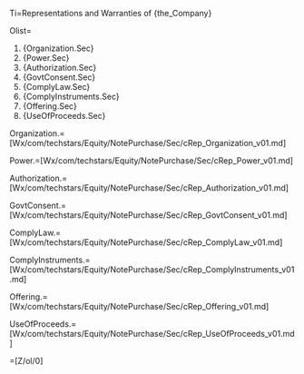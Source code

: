 Ti=Representations and Warranties of {the_Company}

Olist=<ol><li>{Organization.Sec}<li>{Power.Sec}<li>{Authorization.Sec}<li>{GovtConsent.Sec}<li>{ComplyLaw.Sec}<li>{ComplyInstruments.Sec}<li>{Offering.Sec}<li>{UseOfProceeds.Sec}</ol>

Organization.=[Wx/com/techstars/Equity/NotePurchase/Sec/cRep_Organization_v01.md]

Power.=[Wx/com/techstars/Equity/NotePurchase/Sec/cRep_Power_v01.md]

Authorization.=[Wx/com/techstars/Equity/NotePurchase/Sec/cRep_Authorization_v01.md]

GovtConsent.=[Wx/com/techstars/Equity/NotePurchase/Sec/cRep_GovtConsent_v01.md]

ComplyLaw.=[Wx/com/techstars/Equity/NotePurchase/Sec/cRep_ComplyLaw_v01.md]

ComplyInstruments.=[Wx/com/techstars/Equity/NotePurchase/Sec/cRep_ComplyInstruments_v01.md]

Offering.=[Wx/com/techstars/Equity/NotePurchase/Sec/cRep_Offering_v01.md]

UseOfProceeds.=[Wx/com/techstars/Equity/NotePurchase/Sec/cRep_UseOfProceeds_v01.md]

=[Z/ol/0]